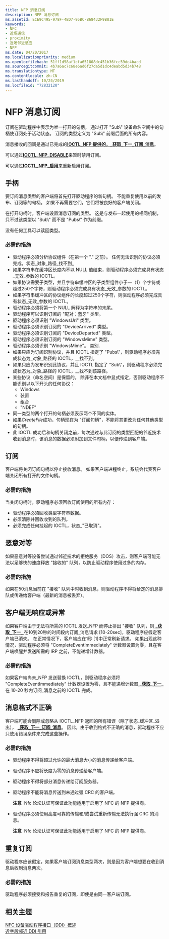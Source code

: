```yaml
---
title: NFP 消息订阅
description: NFP 消息订阅
ms.assetid: ECE9C495-978F-4BD7-95BC-B68432F9B81E
keywords:
- NFC
- 近场通信
- proximity
- 近场邻近感应
- NFP
ms.date: 04/20/2017
ms.localizationpriority: medium
ms.openlocfilehash: 51ff1d58af1cfa651808dc451b36fcc59de4bacd
ms.sourcegitcommit: 4b7a6ac7c68e6ad6f27da5d1dc4deabd5d34b748
ms.translationtype: MT
ms.contentlocale: zh-CN
ms.lasthandoff: 10/24/2019
ms.locfileid: "72832120"
---
```

# <a name="nfp-message-subscriptions"></a>NFP 消息订阅


订阅在驱动程序中表示为唯一打开的句柄。 通过打开 "Sub\\" 设备命名空间中的句柄使订阅处于活动状态。 订阅的类型定义为 "Sub\\" 前缀后面的所有内容。

消息接收的回调是通过已完成的[**IOCTL\_NFP 提供的，\_获取\_下一\_订阅\_消息**](https://docs.microsoft.com/windows-hardware/drivers/ddi/nfpdev/ni-nfpdev-ioctl_nfp_get_next_subscribed_message)。

可以通过[**IOCTL\_NFP\_DISABLE**](https://docs.microsoft.com/windows-hardware/drivers/ddi/nfpdev/ni-nfpdev-ioctl_nfp_disable)来暂时禁用订阅。

可以通过[**IOCTL\_NFP\_启用**](https://docs.microsoft.com/windows-hardware/drivers/ddi/nfpdev/ni-nfpdev-ioctl_nfp_enable)来重新启用订阅。

## <a name="handles"></a>手柄


要订阅消息类型的客户端将首先打开驱动程序的新句柄。 不能重复使用以前的发布、订阅等的句柄。 如果不再需要它们，它们将被良好的客户端关闭。

在打开句柄时，客户端设置消息订阅的类型。 这是与发布一起使用的相同机制，只不过该类型以 "Sub\\" 而不是 "Pubs\\" 作为前缀。

没有任何工具可以读回类型。

### <a name="required-actions"></a>必需的措施

-   驱动程序必须分析协议组件（在第一个 "." 之前）。 任何无法识别的协议必须完成，状态\_对象\_路径\_找不到\_
-   如果字符串在缓冲区长度内不以 NULL 值结束，则驱动程序必须完成具有状态\_无效\_参数的 IOCTL。
-   如果协议需要子类型，并且字符串缓冲区的子类型组件小于一（1）个字符或超过250个字符，则驱动程序必须完成具有状态\_无效\_参数的 IOCTL。
-   如果字符串缓冲区的协议组件的长度超过250个字符，则驱动程序必须完成具有状态\_无效\_参数的 IOCTL。
-   驱动程序必须将第一个 NULL 解释为字符串的末尾。
-   驱动程序可以识别订阅的 "配对：蓝牙" 类型。
-   驱动程序必须识别 "WindowsUri" 类型。
-   驱动程序必须识别订阅的 "DeviceArrived" 类型。
-   驱动程序必须识别订阅的 "DeviceDeparted" 类型。
-   驱动程序必须识别订阅的 "WindowsMime" 类型。
-   驱动程序必须识别 "WindowsMime"。 类别.
-   如果只应为订阅识别协议，并且 IOCTL 指定了 "Pubs\\"，则驱动程序必须完成状态为\_对象\_路径的 IOCTL，\_\_找不到。
-   如果只应为发布识别此协议，并且 IOCTL 指定了 "Sub\\"，则驱动程序必须完成状态为\_对象\_路径的 IOCTL，\_\_找不到该路径。
-   某些协议（命名空间）是保留的。 除非在本文档中显式指定，否则驱动程序不能识别以以下开头的任何协议：
    -   Windows
    -   装置
    -   组合
    -   "NDEF"
-   同一类型的两个打开的句柄必须表示两个不同的实体。
-   如果*CreateFile*成功，句柄现在为 "订阅句柄"，不能将其更改为任何其他类型的句柄。
-   此 IOCTL 成功后和句柄关闭之前，每次通过与此订阅的类型匹配的邻近技术收到消息时，该消息的数据必须附加到文件句柄，以便传递到客户端。

## <a name="unsubscribe"></a>订阅


客户端将关闭订阅句柄以停止接收消息。 如果客户端进程终止，系统会代表客户端关闭所有打开的文件句柄。

### <a name="required-actions"></a>必需的措施

当关闭句柄时，驱动程序必须回收订阅使用的所有内存：

-   驱动程序必须回收类型字符串数据。
-   必须清除并回收收到的队列。
-   必须完成任何挂起的 IOCTL，状态\_"已取消"。

## <a name="malicious-peers"></a>恶意对等


如果恶意对等设备尝试通过邻近技术的拒绝服务（DOS）攻击，则客户端可能无法以足够快的速度释放 "接收的" 队列，以防止驱动程序使用过多的内存。

### <a name="required-actions"></a>必需的措施

如果在50消息当前在 "接收" 队列中时收到消息，则驱动程序不得将给定的消息排队或传递给客户端（最新的消息被丢弃）。

## <a name="unresponsive-or-misbehaving-clients"></a>客户端无响应或异常


如果客户端由于无法将所需的 IOCTL 发送\_NFP 而停止排出 "接收" 队列，则[ **\_获取\_下一\_** ](https://docs.microsoft.com/windows-hardware/drivers/ddi/nfpdev/ni-nfpdev-ioctl_nfp_get_next_subscribed_message)在10到20秒的时间段内订阅\_消息请求 \[10-20sec\]，驱动程序应假定客户端已消失。 在正常情况下，客户端应在1秒 \[1\]中正常刷新请求。 如果出现这种情况，驱动程序必须将 "CompleteEventImmediately" 计数器设置为零，且在客户端唤醒并发送所需的 IRP 之前，不能递增计数器。

### <a name="required-actions"></a>必需的措施

如果客户端尚未\_NFP 发送替换 IOCTL，则驱动程序必须将 "CompleteEventImmediately" 计数器设置为零，且不能递增计数器[ **\_获取\_下一\_** ](https://docs.microsoft.com/windows-hardware/drivers/ddi/nfpdev/ni-nfpdev-ioctl_nfp_get_next_subscribed_message)在 10-20 秒内订阅\_消息之前的 IOCTL 完成。

## <a name="malformed-messages"></a>消息格式不正确


客户端可能会删除或忽略从 IOCTL\_NFP 返回的所有错误（除了状态\_缓冲区\_溢出）， [ **\_获取\_下一\_订阅\_消息**](https://docs.microsoft.com/windows-hardware/drivers/ddi/nfpdev/ni-nfpdev-ioctl_nfp_get_next_subscribed_message)。 因此，由于收到格式不正确的消息，驱动程序不应只使用错误条件来完成这些操作。

### <a name="required-actions"></a>必需的措施

-   驱动程序不得将超过允许的最大消息大小的消息传递给客户端。
-   驱动程序不应将长度为零的消息传递给客户端。
-   驱动程序不得将部分消息传递给订阅服务器。
-   驱动程序不能将消息传送到未通过强 CRC 的客户端。

    **注意**  Nfc 论坛认证可保证此功能适用于启用了 NFC 的 NFP 提供商。

     

-   驱动程序必须使用高度可靠的传输和/或尝试重新传输无法执行强 CRC 的消息。

    **注意**  Nfc 论坛认证可保证此功能适用于启用了 NFC 的 NFP 提供商。

     

## <a name="duplicate-subscriptions"></a>重复订阅


驱动程序应该假定，如果客户端订阅消息类型两次，则是因为客户端想要在收到消息后收到消息两次。

### <a name="required-actions"></a>必需的措施

驱动程序必须接受和报告重复的订阅，即使是由同一客户端订阅。

 

 
## <a name="related-topics"></a>相关主题
[NFC 设备驱动程序接口（DDI）概述](https://docs.microsoft.com/windows-hardware/drivers/ddi/index)  
[近字段邻近 DDI 引用](https://docs.microsoft.com/windows-hardware/drivers/ddi/index)  


